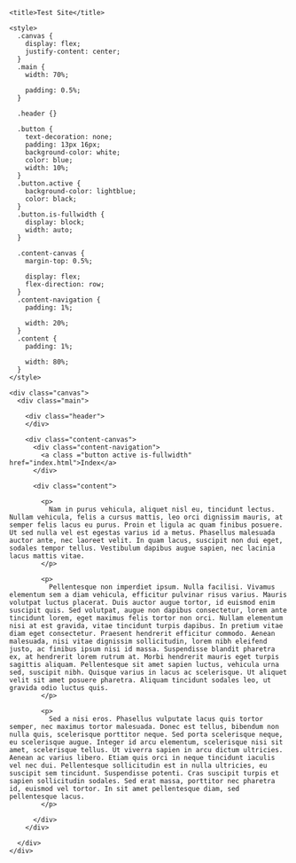 <html>

  <head>
    <meta charset="utf-8">
    
    <title>Test Site</title>
    
    <style>
      .canvas {
        display: flex;
        justify-content: center;
      }
      .main {
        width: 70%;
        
        padding: 0.5%;
      }
      
      .header {}
      
      .button {
        text-decoration: none;
        padding: 13px 16px;
        background-color: white;
        color: blue;
        width: 10%;
      }
      .button.active {
        background-color: lightblue;
        color: black;
      }
      .button.is-fullwidth {
        display: block;
        width: auto;
      }
      
      .content-canvas {
        margin-top: 0.5%;
        
        display: flex;
        flex-direction: row;
      }
      .content-navigation {
        padding: 1%;
        
        width: 20%;
      }
      .content {
        padding: 1%;
      
        width: 80%;
      }
    </style>
  </head>
  
  <body>
  
    <div class="canvas">
      <div class="main">
      
        <div class="header">
        </div>
        
        <div class="content-canvas">
          <div class="content-navigation">
            <a class ="button active is-fullwidth" href="index.html">Index</a>
          </div>
          
          <div class="content">
          
            <p>
              Nam in purus vehicula, aliquet nisl eu, tincidunt lectus. Nullam vehicula, felis a cursus mattis, leo orci dignissim mauris, at semper felis lacus eu purus. Proin et ligula ac quam finibus posuere. Ut sed nulla vel est egestas varius id a metus. Phasellus malesuada auctor ante, nec laoreet velit. In quam lacus, suscipit non dui eget, sodales tempor tellus. Vestibulum dapibus augue sapien, nec lacinia lacus mattis vitae.
            </p>
            
            <p>
              Pellentesque non imperdiet ipsum. Nulla facilisi. Vivamus elementum sem a diam vehicula, efficitur pulvinar risus varius. Mauris volutpat luctus placerat. Duis auctor augue tortor, id euismod enim suscipit quis. Sed volutpat, augue non dapibus consectetur, lorem ante tincidunt lorem, eget maximus felis tortor non orci. Nullam elementum nisi at est gravida, vitae tincidunt turpis dapibus. In pretium vitae diam eget consectetur. Praesent hendrerit efficitur commodo. Aenean malesuada, nisi vitae dignissim sollicitudin, lorem nibh eleifend justo, ac finibus ipsum nisi id massa. Suspendisse blandit pharetra ex, at hendrerit lorem rutrum at. Morbi hendrerit mauris eget turpis sagittis aliquam. Pellentesque sit amet sapien luctus, vehicula urna sed, suscipit nibh. Quisque varius in lacus ac scelerisque. Ut aliquet velit sit amet posuere pharetra. Aliquam tincidunt sodales leo, ut gravida odio luctus quis.
            </p>
            
            <p>
              Sed a nisi eros. Phasellus vulputate lacus quis tortor semper, nec maximus tortor malesuada. Donec est tellus, bibendum non nulla quis, scelerisque porttitor neque. Sed porta scelerisque neque, eu scelerisque augue. Integer id arcu elementum, scelerisque nisi sit amet, scelerisque tellus. Ut viverra sapien in arcu dictum ultricies. Aenean ac varius libero. Etiam quis orci in neque tincidunt iaculis vel nec dui. Pellentesque sollicitudin est in nulla ultricies, eu suscipit sem tincidunt. Suspendisse potenti. Cras suscipit turpis et sapien sollicitudin sodales. Sed erat massa, porttitor nec pharetra id, euismod vel tortor. In sit amet pellentesque diam, sed pellentesque lacus. 
            </p>
            
          </div>
        </div>
      
      </div>
    </div>
  
  </body>

</html>
